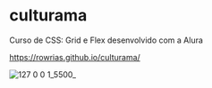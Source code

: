 # culturama

Curso de CSS: Grid e Flex desenvolvido com a Alura

https://rowrias.github.io/culturama/

![127 0 0 1_5500_](https://github.com/Rowrias/culturama/assets/113151785/e279e186-6d84-44f6-800a-8e2ca3a95e01)
